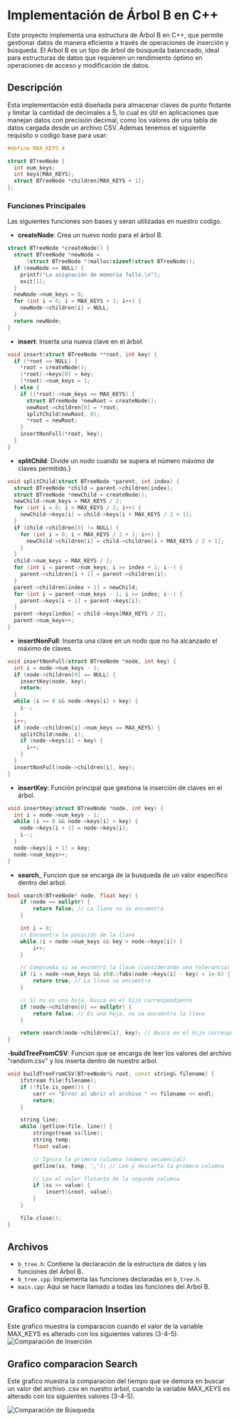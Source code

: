 # Implementación de Árbol B en C++

Este proyecto implementa una estructura de Árbol B en C++, que permite gestionar datos de manera eficiente a través de operaciones de inserción y búsqueda. El Árbol B es un tipo de árbol de búsqueda balanceado, ideal para estructuras de datos que requieren un rendimiento óptimo en operaciones de acceso y modificación de datos.

## Descripción

Esta implementación está diseñada para almacenar claves de punto flotante y limitar la cantidad de decimales a 5, lo cual es útil en aplicaciones que manejan datos con precisión decimal, como los valores de una tabla de datos cargada desde un archivo CSV.
Ademas tenemos el siguiente requisito o codigo base para usar:
```cpp
#define MAX_KEYS 4

struct BTreeNode {
  int num_keys;
  int keys[MAX_KEYS];
  struct BTreeNode *children[MAX_KEYS + 1];
};
```

### Funciones Principales
Las siguientes funciones son bases y seran utilizadas en nuestro codigo.

- **createNode**: Crea un nuevo nodo para el árbol B.
```cpp
struct BTreeNode *createNode() {
  struct BTreeNode *newNode =
      (struct BTreeNode *)malloc(sizeof(struct BTreeNode));
  if (newNode == NULL) {
    printf("La asignación de memoria falló.\n");
    exit(1);
  }
  newNode->num_keys = 0;
  for (int i = 0; i < MAX_KEYS + 1; i++) {
    newNode->children[i] = NULL;
  }
  return newNode;
}
```
- **insert**: Inserta una nueva clave en el árbol.
```cpp
void insert(struct BTreeNode **root, int key) {
  if (*root == NULL) {
    *root = createNode();
    (*root)->keys[0] = key;
    (*root)->num_keys = 1;
  } else {
    if ((*root)->num_keys == MAX_KEYS) {
      struct BTreeNode *newRoot = createNode();
      newRoot->children[0] = *root;
      splitChild(newRoot, 0);
      *root = newRoot;
    }
    insertNonFull(*root, key);
  }
}
```
- **splitChild**: Divide un nodo cuando se supera el número máximo de claves permitido.}
```cpp
void splitChild(struct BTreeNode *parent, int index) {
  struct BTreeNode *child = parent->children[index];
  struct BTreeNode *newChild = createNode();
  newChild->num_keys = MAX_KEYS / 2;
  for (int i = 0; i < MAX_KEYS / 2; i++) {
    newChild->keys[i] = child->keys[i + MAX_KEYS / 2 + 1];
  }
  if (child->children[0] != NULL) {
    for (int i = 0; i < MAX_KEYS / 2 + 1; i++) {
      newChild->children[i] = child->children[i + MAX_KEYS / 2 + 1];
    }
  }
  child->num_keys = MAX_KEYS / 2;
  for (int i = parent->num_keys; i >= index + 1; i--) {
    parent->children[i + 1] = parent->children[i];
  }
  parent->children[index + 1] = newChild;
  for (int i = parent->num_keys - 1; i >= index; i--) {
    parent->keys[i + 1] = parent->keys[i];
  }
  parent->keys[index] = child->keys[MAX_KEYS / 2];
  parent->num_keys++;
}
```
- **insertNonFull**: Inserta una clave en un nodo que no ha alcanzado el máximo de claves.
```cpp
void insertNonFull(struct BTreeNode *node, int key) {
  int i = node->num_keys - 1;
  if (node->children[0] == NULL) {
    insertKey(node, key);
    return;
  }
  while (i >= 0 && node->keys[i] > key) {
    i--;
  }
  i++;
  if (node->children[i]->num_keys == MAX_KEYS) {
    splitChild(node, i);
    if (node->keys[i] < key) {
      i++;
    }
  }
  insertNonFull(node->children[i], key);
}
```
- **insertKey**: Función principal que gestiona la inserción de claves en el árbol.
```cpp
void insertKey(struct BTreeNode *node, int key) {
  int i = node->num_keys - 1;
  while (i >= 0 && node->keys[i] > key) {
    node->keys[i + 1] = node->keys[i];
    i--;
  }
  node->keys[i + 1] = key;
  node->num_keys++;
}
```
- **search**_ Funcion que se encarga de la busqueda de un valor específico dentro del arbol.
```cpp
bool search(BTreeNode* node, float key) {
    if (node == nullptr) {
        return false; // La llave no se encuentra
    }

    int i = 0;
    // Encuentra la posición de la llave
    while (i < node->num_keys && key > node->keys[i]) {
        i++;
    }

    // Comprueba si se encontró la llave (considerando una tolerancia)
    if (i < node->num_keys && std::fabs(node->keys[i] - key) < 1e-6) { // Ajusta la tolerancia según sea necesario
        return true; // La llave se encuentra
    }

    // Si no es una hoja, busca en el hijo correspondiente
    if (node->children[0] == nullptr) {
        return false; // Es una hoja, no se encuentra la llave
    }

    return search(node->children[i], key); // Busca en el hijo correspondiente
}
```
-**buildTreeFromCSV**: Funcion que se encarga de leer los valores del archivo "random.csv" y los inserta dentro de nuestro arbol.
```cpp
void buildTreeFromCSV(BTreeNode*& root, const string& filename) {
    ifstream file(filename);
    if (!file.is_open()) {
        cerr << "Error al abrir el archivo " << filename << endl;
        return;
    }

    string line;
    while (getline(file, line)) {
        stringstream ss(line);
        string temp;
        float value;

        // Ignora la primera columna (número secuencial)
        getline(ss, temp, ','); // Lee y descarta la primera columna

        // Lee el valor flotante de la segunda columna
        if (ss >> value) {
            insert(&root, value);
        }
    }

    file.close();
}
```

## Archivos

- `b_tree.h`: Contiene la declaración de la estructura de datos y las funciones del Árbol B.
- `b_tree.cpp`: Implementa las funciones declaradas en `b_tree.h`.
- `main.cpp`: Aqui se hace llamado a todas las funciones del Arbol B.

## Grafico comparacion Insertion
Este grafico muestra la comparacion cuando el valor de la variable MAX_KEYS es alterado con los siguientes valores (3-4-5).
![Comparación de Inserción](b_tree/grafico_insertion.png)

## Grafico comparacion Search
Este grafico muestra la comparacion del tiempo que se demora en buscar un valor del archivo .csv en nuestro arbol, cuando la variable MAX_KEYS es alterado con los siguientes valores (3-4-5).

![Comparación de Búsqueda](b_tree/grafico_search.png)
